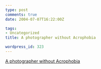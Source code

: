 ```yaml
---
type: post
comments: true
date: 2004-07-07T16:22:00Z

tags:
- Uncategorized
title: A photographer without Acrophobia

wordpress_id: 323
---
```


[A photographer without Acrophobia](http://wvs.topleftpixel.com/archives/photos_cityscape/040705_713.shtml)

